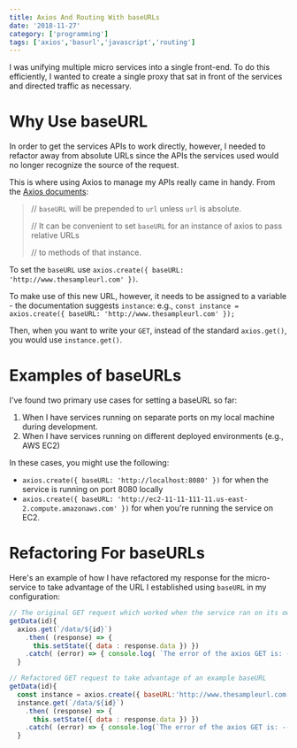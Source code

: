 ```yaml
---
title: Axios And Routing With baseURLs
date: '2018-11-27'
category: ['programming']
tags: ['axios','basurl','javascript','routing']
---
```

I was unifying multiple micro services into a single front-end. To do this efficiently, I wanted to create a single proxy that sat in front of the services and directed traffic as necessary.

# Why Use baseURL
In order to get the services APIs to work directly, however, I needed to refactor away from absolute URLs since the APIs the services used would no longer recognize the source of the request.

This is where using Axios to manage my APIs really came in handy. From the [Axios documents](https://github.com/axios/axios):

> // `baseURL` will be prepended to `url` unless `url` is absolute.
>
> // It can be convenient to set `baseURL` for an instance of axios to pass relative URLs
>
> // to methods of that instance.

To set the `baseURL` use `axios.create({ baseURL: 'http://www.thesampleurl.com' })`.

To make use of this new URL, however, it needs to be assigned to a variable - the documentation suggests `instance`:
e.g., `const instance = axios.create({ baseURL: 'http://www.thesampleurl.com' });`

Then, when you want to write your `GET`, instead of the standard `axios.get()`, you would use `instance.get()`.

# Examples of baseURLs
I've found two primary use cases for setting a baseURL so far:
1. When I have services running on separate ports on my local machine during development.
2. When I have services running on different deployed environments (e.g., AWS EC2)

In these cases, you might use the following:
* `axios.create({ baseURL: 'http://localhost:8080' })` for when the service is running on port 8080 locally
* `axios.create({ baseURL: 'http://ec2-11-11-111-11.us-east-2.compute.amazonaws.com' })` for when you're running the service on EC2.

# Refactoring For baseURLs

Here's an example of how I have refactored my response for the micro-service to take advantage of the URL I established using `baseURL` in my configuration:

```javascript
// The original GET request which worked when the service ran on its own
getData(id){
  axios.get(`/data/${id}`)
    .then( (response) => {
      this.setState({ data : response.data }) })
    .catch( (error) => { console.log( `The error of the axios GET is: -------> `, error); })
  }

// Refactored GET request to take advantage of an example baseURL
getData(id){
  const instance = axios.create({ baseURL:'http://www.thesampleurl.com' });
  instance.get(`/data/${id}`)
    .then( (response) => {
      this.setState({ data : response.data }) })
    .catch( (error) => { console.log(`The error of the axios GET is: -------> `, error); })
  }
```